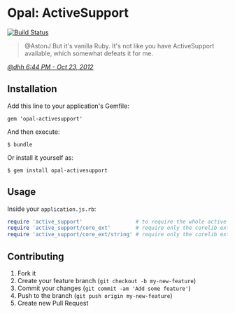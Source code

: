 # Opal: ActiveSupport

[![Build Status](https://travis-ci.org/opal/opal-activesupport.svg?branch=master)](https://travis-ci.org/opal/opal-activesupport)

> @AstonJ But it's vanilla Ruby. It's not like you have ActiveSupport available, which somewhat defeats it for me.

_[@dhh 6:44 PM - Oct 23, 2012](https://twitter.com/dhh/status/260783823254601728)_


## Installation

Add this line to your application's Gemfile:

    gem 'opal-activesupport'

And then execute:

    $ bundle

Or install it yourself as:

    $ gem install opal-activesupport


## Usage

Inside your `application.js.rb`:

```ruby
require 'active_support'                 # to require the whole active support lib
require 'active_support/core_ext'        # require only the corelib extensions
require 'active_support/core_ext/string' # require only the corelib extensions
```


## Contributing

1. Fork it
2. Create your feature branch (`git checkout -b my-new-feature`)
3. Commit your changes (`git commit -am 'Add some feature'`)
4. Push to the branch (`git push origin my-new-feature`)
5. Create new Pull Request
